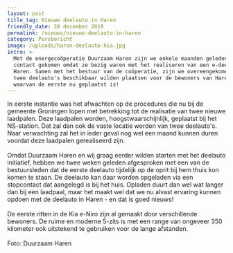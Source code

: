 ```yaml
---
layout: post
title_tag: Nieuwe deelauto in Haren
friendly_date: 28 december 2019
permalink: /nieuws/nieuwe-deelauto-in-haren
category: Persbericht
image: /uploads/haren-deelauto-kia.jpg
intro: >-
  Met de energecoöperatie Duurzaam Haren zijn we enkele maanden geleden in
  contact gekomen omdat ze bezig waren met het realiseren van een e-deelauto in
  Haren. Samen met het bestuur van de coöperatie, zijn we overeengekomen dat we
  twee deelauto's beschikbaar wilden plaatsen voor de bewoners van Haren,
  waarvan de eerste nu geplaatst is!
---
```

In eerste instantie was het afwachten op de procedures die nu bij de gemeente Groningen lopen met betrekking tot de realisatie van twee nieuwe laadpalen. Deze laadpalen worden, hoogstwaarschijnlijk, geplaatst bij het NS-station. Dat zal dan ook de vaste locatie worden van twee deelauto's. Naar verwachting zal het in ieder geval nog wel een maand kunnen duren voordat deze laadpalen gerealiseerd zijn.\
\
Omdat Duurzaam Haren en wij graag eerder wilden starten met het deelauto initiatief, hebben we twee weken geleden afgesproken met een van de bestuursleden dat de eerste deelauto tijdelijk op de oprit bij hem thuis kon komen te staan. De deelauto kan daar worden opgeladen via een stopcontact dat aangelegd is bij het huis. Opladen duurt dan wel wat langer dan bij een laadpaal, maar het maakt wel dat we nu alvast ervaring kunnen opdoen met de deelauto in Haren - en dat is goed nieuws!\
\
De eerste ritten in de Kia e-Niro zijn al gemaakt door verschillende bewoners. De ruime en moderne 5-zits is met een range van ongeveer 350 kilometer ook uitstekend te gebruiken voor de lange afstanden.\
\
Foto: Duurzaam Haren
